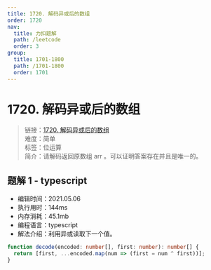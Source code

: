 ```yaml
---
title: 1720. 解码异或后的数组
order: 1720
nav:
  title: 力扣题解
  path: /leetcode
  order: 3
group:
  title: 1701-1800
  path: /1701-1800
  order: 1701
---
```


# 1720. 解码异或后的数组

> 链接：[1720. 解码异或后的数组](https://leetcode-cn.com/problems/decode-xored-array/)  
> 难度：简单  
> 标签：位运算  
> 简介：请解码返回原数组 arr 。可以证明答案存在并且是唯一的。

## 题解 1 - typescript

- 编辑时间：2021.05.06
- 执行用时：144ms
- 内存消耗：45.1mb
- 编程语言：typescript
- 解法介绍：利用异或读取下一个值。

```typescript
function decode(encoded: number[], first: number): number[] {
  return [first, ...encoded.map(num => (first = num ^ first))];
}
```
